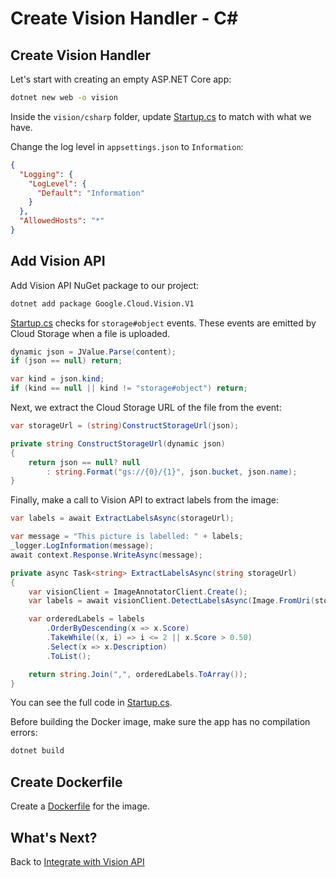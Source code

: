 # Create Vision Handler - C#

## Create Vision Handler

Let's start with creating an empty ASP.NET Core app:

```bash
dotnet new web -o vision
```

Inside the `vision/csharp` folder, update [Startup.cs](../eventing/vision/csharp/Startup.cs) to match with what we have.

Change the log level in `appsettings.json` to `Information`:

```json
{
  "Logging": {
    "LogLevel": {
      "Default": "Information"
    }
  },
  "AllowedHosts": "*"
}
```

## Add Vision API

Add Vision API NuGet package to our project:

```bash
dotnet add package Google.Cloud.Vision.V1
```

[Startup.cs](../eventing/vision/csharp/Startup.cs) checks for `storage#object` events. These events are emitted by Cloud Storage when a file is uploaded.

```csharp
dynamic json = JValue.Parse(content);
if (json == null) return;

var kind = json.kind;
if (kind == null || kind != "storage#object") return;
```

Next, we extract the Cloud Storage URL of the file from the event:

```csharp
var storageUrl = (string)ConstructStorageUrl(json);

private string ConstructStorageUrl(dynamic json)
{
    return json == null? null
        : string.Format("gs://{0}/{1}", json.bucket, json.name);
}
```

Finally, make a call to Vision API to extract labels from the image:

```csharp
var labels = await ExtractLabelsAsync(storageUrl);

var message = "This picture is labelled: " + labels;
_logger.LogInformation(message);
await context.Response.WriteAsync(message);

private async Task<string> ExtractLabelsAsync(string storageUrl)
{
    var visionClient = ImageAnnotatorClient.Create();
    var labels = await visionClient.DetectLabelsAsync(Image.FromUri(storageUrl), maxResults: 10);

    var orderedLabels = labels
        .OrderByDescending(x => x.Score)
        .TakeWhile((x, i) => i <= 2 || x.Score > 0.50)
        .Select(x => x.Description)
        .ToList();

    return string.Join(",", orderedLabels.ToArray());
}
```

You can see the full code in [Startup.cs](../eventing/vision/csharp/Startup.cs).

Before building the Docker image, make sure the app has no compilation errors:

```bash
dotnet build
```

## Create Dockerfile

Create a [Dockerfile](../eventing/vision/csharp/Dockerfile) for the image.

## What's Next?

Back to [Integrate with Vision API](visioneventing.md)
